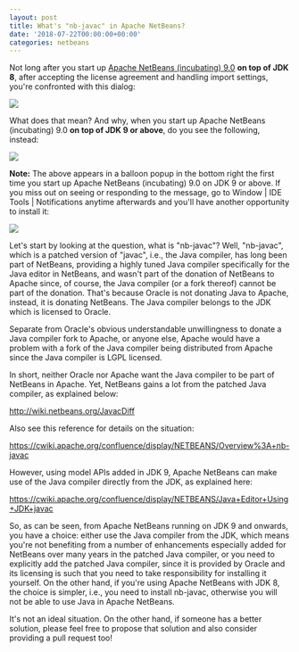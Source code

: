 ```yaml
---
layout: post
title: What's "nb-javac" in Apache NetBeans?
date: '2018-07-22T00:00:00+00:00'
categories: netbeans
---
```

Not long after you start up <a href="https://blogs.apache.org/netbeans/entry/tentative-schedule-for-apache-netbeans">Apache NetBeans (incubating) 9.0</a> <b>on top of JDK 8</b>, after accepting the license agreement and handling import settings, you're confronted with this dialog:

<p><img src="https://blogs.apache.org/netbeans/mediaresource/120bcc60-3b3f-4323-aabe-f0445a1f7754"/>

<p>What does that mean? And why, when you start up Apache NetBeans (incubating) 9.0 <b>on top of JDK 9 or above</b>, do you see the following, instead:</p>

<p><img src="https://blogs.apache.org/netbeans/mediaresource/48eb86e5-a9db-4d4b-8a85-87df42adce31"/>

<p><b>Note:</b> The above appears in a balloon popup in the bottom right the first time you start up Apache NetBeans (incubating) 9.0 on JDK 9 or above. If you miss out on seeing or responding to the message, go to Window | IDE Tools | Notifications anytime afterwards and you'll have another opportunity to install it:</p>

<p><img src="https://blogs.apache.org/netbeans/mediaresource/6475dd46-b153-41c1-a123-5977654cd88e"/>

<p>Let's start by looking at the question, what is "nb-javac"? Well, "nb-javac", which is a patched version of "javac", i.e., the Java compiler, has long been part of NetBeans, providing a highly tuned Java compiler specifically for the Java editor in NetBeans, and wasn't part of the donation of NetBeans to Apache since, of course, the Java compiler (or a fork thereof) cannot be part of the donation. That's because Oracle is not donating Java to Apache, instead, it is donating NetBeans. The Java compiler belongs to the JDK which is licensed to Oracle.</p>

<p>Separate from Oracle's obvious understandable unwillingness to donate a Java compiler fork to Apache, or anyone else, Apache would have a problem with a fork of the Java compiler being distributed from Apache since the Java compiler is LGPL licensed.</p>

<p>In short, neither Oracle nor Apache want the Java compiler to be part of NetBeans in Apache. Yet, NetBeans gains a lot from the patched Java compiler, as explained below:</p>

<p><a href="http://wiki.netbeans.org/JavacDiff">http://wiki.netbeans.org/JavacDiff</a>

<p>Also see this reference for details on the situation:</pL>

<p><a href="https://cwiki.apache.org/confluence/display/NETBEANS/Overview%3A+nb-javac">https://cwiki.apache.org/confluence/display/NETBEANS/Overview%3A+nb-javac</a>

<p>However, using model APIs added in JDK 9, Apache NetBeans can make use of the Java compiler directly from the JDK, as explained here:</p>

<p><a href="https://cwiki.apache.org/confluence/display/NETBEANS/Java+Editor+Using+JDK+javac">https://cwiki.apache.org/confluence/display/NETBEANS/Java+Editor+Using+JDK+javac</a></p>

<p>So, as can be seen, from Apache NetBeans running on JDK 9 and onwards, you have a choice: either use the Java compiler from the JDK, which means you're not benefiting from a number of enhancements especially added for NetBeans over many years in the patched Java compiler, or you need to explicitly add the patched Java compiler, since it is provided by Oracle and its licensing is such that you need to take responsibility for installing it yourself. On the other hand, if you're using Apache NetBeans with JDK 8, the choice is simpler, i.e., you need to install nb-javac, otherwise you will not be able to use Java in Apache NetBeans.</p>

<p>It's not an ideal situation. On the other hand, if someone has a better solution, please feel free to propose that solution and also consider providing a pull request too!</p>

